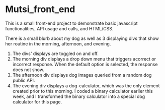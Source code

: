 # Mutsi_front_end

This is a small front-end project to demonstrate basic javascript functionalities, API usage and calls, and HTML/CSS.

There is a small blurb about my dog as well as 3 displaying divs that show her routine in the morning, afternoon, and evening.

1. The divs' displays are toggled on and off.
2. The morning div displays a drop down menu that triggers acorrect or incorrect response. When the default option is selected, the response does not show. 
3. The afternoon div displays dog images queried from a random dog public API. 
4. The evening div displays a dog-calculator, which was the only element created prior to this morning. I coded a binary calculator earlier this week, and I transformed the binary calculator into a special dog calculator for this page.


